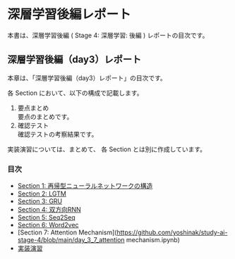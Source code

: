# 深層学習後編レポート

本書は、深層学習後編 ( Stage 4: 深層学習: 後編 ) レポートの目次です。

## 深層学習後編（day3）レポート

本章は、「深層学習後編（day3）レポート」の目次です。

各 Section において、以下の構成で記載します。

1. 要点まとめ<br>
要点のまとめです。
1. 確認テスト<br>
確認テストの考察結果です。

実装演習については、まとめて、 各 Section とは別に作成しています。

### 目次

- [Section 1: 再帰型ニューラルネットワークの構造](https://github.com/yoshinak/study-ai-stage-4/blob/main/day_3_1_rnn.ipynb)
- [Section 2: LGTM](https://github.com/yoshinak/study-ai-stage-4/blob/main/day_3_2_lgtm.ipynb)
- [Section 3: GRU](https://github.com/yoshinak/study-ai-stage-4/blob/main/day_3_3_gru.ipynb)
- [Section 4: 双方向RNN](https://github.com/yoshinak/study-ai-stage-4/blob/main/day_3_4_bidirectional_rnn.ipynb)
- [Section 5: Seq2Seq](https://github.com/yoshinak/study-ai-stage-4/blob/main/day_3_5_seq2seq.ipynb)
- [Section 6: Word2vec](https://github.com/yoshinak/study-ai-stage-4/blob/main/day_3_6_word2vec.ipynb)
- [Section 7: Attention Mechanism](https://github.com/yoshinak/study-ai-stage-4/blob/main/day_3_7_attention mechanism.ipynb)
- [実装演習](https://github.com/yoshinak/study-ai-stage-4/blob/main/day_3_x_exercise.ipynb)

